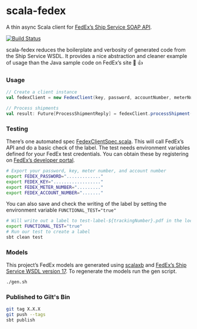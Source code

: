 # scala-fedex
A thin async Scala client for [FedEx’s Ship Service SOAP API](https://www.fedex.com/us/developer/web-services/process.html). 

[![Build Status](https://travis-ci.org/gilt/scala-fedex.svg?branch=master)](https://travis-ci.org/gilt/scala-fedex)

scala-fedex reduces the boilerplate and verbosity of generated code from the Ship Service WSDL. It provides a nice abstraction and cleaner example of usage than the Java sample code on FedEx’s site 🌸 👍

### Usage

```scala
// Create a client instance
val fedexClient = new FedexClient(key, password, accountNumber, meterNumber)

// Process shipments
val result: Future[ProcessShipmentReply] = fedexClient.processShipment(requestedShipment)
```

### Testing
There’s one automated spec [FedexClientSpec.scala](https://github.com/gilt/scala-fedex/blob/master/src/test/scala/com/gilt/fedex/FedexClientSpec.scala). This will call FedEx’s API and do a basic check of the label. The test needs environment variables defined for your FedEx test credentials. You can obtain these by registering on [FedEx’s developer portal](http://www.fedex.com/us/developer/web-services/index.html).
```bash
# Export your password, key, meter number, and account number
export FEDEX_PASSWORD="............."
export FEDEX_KEY=".................."
export FEDEX_METER_NUMBER="........."
export FEDEX_ACCOUNT_NUMBER="......."
```


You can also save and check the writing of the label by setting the environment variable `FUNCTIONAL_TEST="true"`

```bash
# Will write out a label to test-label-${trackingNumber}.pdf in the local directory
export FUNCTIONAL_TEST="true"
# Run our test to create a label
sbt clean test
```

### Models
This project’s FedEx models are generated using [scalaxb](https://github.com/eed3si9n/scalaxb) and [FedEx’s Ship Service WSDL version 17](https://github.com/gilt/scala-fedex/blob/master/ShipService_v17.wsdl). To regenerate the models run the gen script.

```bash
./gen.sh
```

### Published to Gilt's Bin
```bash
git tag X.X.X
git push --tags
sbt publish
```
